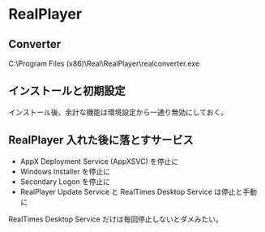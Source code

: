# RealPlayer

## Converter
C:\Program Files (x86)\Real\RealPlayer\realconverter.exe

## インストールと初期設定
インストール後、余計な機能は環境設定から一通り無効にしておく。

## RealPlayer 入れた後に落とすサービス
- AppX Deployment Service (AppXSVC) を停止に
- Windows Installer を停止に
- Secondary Logon を停止に
- RealPlayer Update Service と RealTimes Desktop Service は停止と手動に

RealTimes Desktop Service だけは毎回停止しないとダメみたい。
